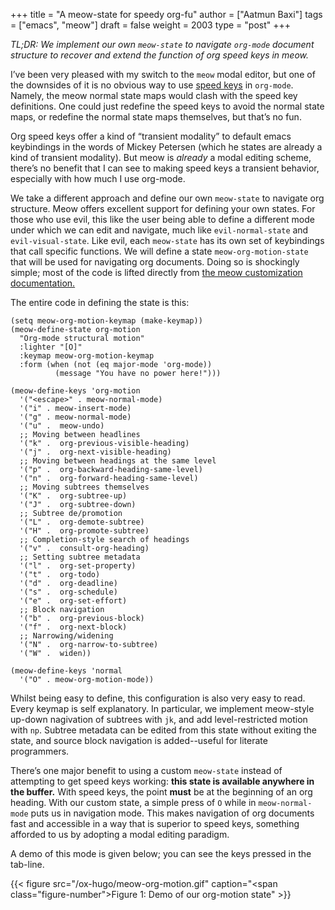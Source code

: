 +++
title = "A meow-state for speedy org-fu"
author = ["Aatmun Baxi"]
tags = ["emacs", "meow"]
draft = false
weight = 2003
type = "post"
+++

_TL;DR: We implement our own `meow-state` to navigate `org-mode` document structure to recover and extend the function of org speed keys in meow._

I&rsquo;ve been very pleased with my switch to the `meow` modal editor, but one of the downsides of it is no obvious way to use [speed keys](https://orgmode.org/manual/Speed-Keys.html) in `org-mode`.
Namely, the meow normal state maps would clash with the speed key definitions.
One could just redefine the speed keys to avoid the normal state maps, or redefine the normal state maps themselves, but that&rsquo;s no fun.

Org speed keys offer a kind of &ldquo;transient modality&rdquo; to default emacs keybindings in the words of Mickey Petersen (which he states are already a kind of transient modality).
But meow is _already_ a modal editing scheme, there&rsquo;s no benefit that I can see to making speed keys a transient behavior, especially with how much I use org-mode.

We take a different approach and define our own `meow-state` to navigate org structure.
Meow offers excellent support for defining your own states.
For those who use evil, this like the user being able to define a different mode under which we can edit and navigate, much like `evil-normal-state` and `evil-visual-state`.
Like evil, each `meow-state` has its own set of keybindings that call specific functions.
We will define a state `meow-org-motion-state` that will be used for navigating org documents.
Doing so is shockingly simple; most of the code is lifted directly from [the meow customization documentation.](https://github.com/meow-edit/meow/blob/master/CUSTOMIZATIONS.org)

The entire code in defining the state is this:

```emacs-lisp
(setq meow-org-motion-keymap (make-keymap))
(meow-define-state org-motion
  "Org-mode structural motion"
  :lighter "[O]"
  :keymap meow-org-motion-keymap
  :form (when (not (eq major-mode 'org-mode))
          (message "You have no power here!")))

(meow-define-keys 'org-motion
  '("<escape>" . meow-normal-mode)
  '("i" . meow-insert-mode)
  '("g" . meow-normal-mode)
  '("u" .  meow-undo)
  ;; Moving between headlines
  '("k" .  org-previous-visible-heading)
  '("j" .  org-next-visible-heading)
  ;; Moving between headings at the same level
  '("p" .  org-backward-heading-same-level)
  '("n" .  org-forward-heading-same-level)
  ;; Moving subtrees themselves
  '("K" .  org-subtree-up)
  '("J" .  org-subtree-down)
  ;; Subtree de/promotion
  '("L" .  org-demote-subtree)
  '("H" .  org-promote-subtree)
  ;; Completion-style search of headings
  '("v" .  consult-org-heading)
  ;; Setting subtree metadata
  '("l" .  org-set-property)
  '("t" .  org-todo)
  '("d" .  org-deadline)
  '("s" .  org-schedule)
  '("e" .  org-set-effort)
  ;; Block navigation
  '("b" .  org-previous-block)
  '("f" .  org-next-block)
  ;; Narrowing/widening
  '("N" .  org-narrow-to-subtree)
  '("W" .  widen))

(meow-define-keys 'normal
  '("O" . meow-org-motion-mode))
```

Whilst being easy to define, this configuration is also very easy to read.
Every keymap is self explanatory.
In particular, we implement meow-style up-down nagivation of subtrees with `jk`, and add level-restricted motion with `np`.
Subtree metadata can be edited from this state without exiting the state, and source block navigation is added--useful for literate programmers.

There&rsquo;s one major benefit to using a custom `meow-state` instead of attempting to get speed keys working: **this state is available anywhere in the buffer.**
With speed keys, the point **must** be at the beginning of an org heading.
With our custom state, a simple press of `O` while in `meow-normal-mode` puts us in navigation mode.
This makes navigation of org documents fast and accessible in a way that is superior to speed keys, something afforded to us by adopting a modal editing paradigm.

A demo of this mode is given below; you can see the keys pressed in the tab-line.

{{< figure src="/ox-hugo/meow-org-motion.gif" caption="<span class=\"figure-number\">Figure 1: </span>Demo of our org-motion state" >}}
